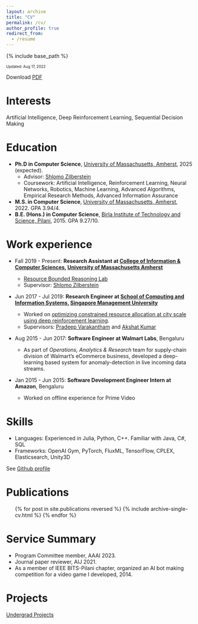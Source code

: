 ```yaml
---
layout: archive
title: "CV"
permalink: /cv/
author_profile: true
redirect_from:
  - /resume
---
```


{% include base_path %}



<font size="1">Updated: Aug 17, 2022</font>


Download [PDF](https://bhatiaabhinav.github.io/files/abhinavbhatia_resume_20220817.pdf)



Interests
=========
Artificial Intelligence, Deep Reinforcement Learning, Sequential Decision Making

Education
=========
* **Ph.D in Computer Science**, [University of Massachusetts, Amherst](https://www.cics.umass.edu/), 2025 (expected).
  * Advisor: [Shlomo Zilberstein](https://groups.cs.umass.edu/shlomo/)
  * Coursework: Artificial Intelligence, Reinforcement Learning, Neural Networks, Robotics, Machine Learning, Advanced Algorithms, Empirical Research Methods, Advanced Information Assurance
* **M.S. in Computer Science**, [University of Massachusetts, Amherst](https://www.cics.umass.edu/), 2022. GPA 3.94/4.
* **B.E. (Hons.) in Computer Science**, [Birla Institute of Technology and Science, Pilani](https://bits-pilani.ac.in/), 2015. GPA 9.27/10.

Work experience
======
* Fall 2019 - Present: **Research Assistant at [College of Information & Computer Sciences](https://www.cics.umass.edu/), [University of Massachusetts Amherst](https://www.umass.edu)**
  * [Resource Bounded Reasoning Lab](https://groups.cs.umass.edu/shlomo/)
  * Supervisor: [Shlomo Zilberstein](https://groups.cs.umass.edu/shlomo/)

* Jun 2017 - Jul 2019:  **Research Engineer at [School of Computing and Information Systems](https://scis.smu.edu.sg), [Singapore Management University](https://www.smu.edu.sg)**
  * Worked on [optimizing constrained resource allocation at city scale using deep reinforcement learning](https://bhatiaabhinav.github.io/publication/BVKicaps2019).
  * Supervisors: [Pradeep Varakantham](http://www.mysmu.edu/faculty/pradeepv/) and [Akshat Kumar](http://www.mysmu.edu/faculty/akshatkumar/index.html)


* Aug 2015 - Jun 2017: **Software Engineer at Walmart Labs**, Bengaluru
  * As part of _Operations, Analytics & Research_ team for supply-chain division of Walmart’s eCommerce business, developed a deep-learning based system for 
anomaly-detection in live incoming data streams.

* Jan 2015 - Jun 2015: **Software Development Engineer Intern at Amazon**, Bengaluru
  * Worked on offline experience for Prime Video

Skills
======
<!-- * Skill 1
* Skill 2
  * Sub-skill 2.1
  * Sub-skill 2.2
  * Sub-skill 2.3
* Skill 3 -->

- Languages: Experienced in Julia, Python, C++. Familiar with Java, C#, SQL
- Frameworks: OpenAI Gym, PyTorch, FluxML, TensorFlow, CPLEX, Elasticsearch, Unity3D

See [Github profile](https://github.com/bhatiaabhinav)

Publications
======
  <ul>{% for post in site.publications reversed %}
    {% include archive-single-cv.html %}
  {% endfor %}</ul>
  
<!-- Talks
======
  <ul>{% for post in site.talks %}
    {% include archive-single-talk-cv.html %}
  {% endfor %}</ul> -->
  
<!-- Teaching
======
  <ul>{% for post in site.teaching %}
    {% include archive-single-cv.html %}
  {% endfor %}</ul> -->
  
Service Summary
==============
* Program Committee member, AAAI 2023.
* Journal paper reviewer, AIJ 2021.
* As a member of IEEE BITS-Pilani chapter, organized an AI bot making competition for a video game I developed, 2014.

Projects
========

[Undergrad Projects](https://bhatiaabhinav.github.io/posts/undergrad-projects/)